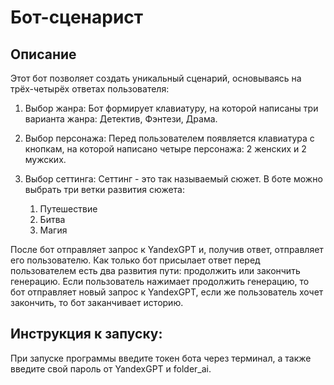 # Бот-сценарист

## Описание
Этот бот позволяет создать уникальный сценарий, основываясь на трёх-четырёх ответах пользователя:

1. Выбор жанра:
     Бот формирует клавиатуру, на которой написаны три варианта жанра: Детектив, Фэнтези, Драма.

2. Выбор персонажа:
     Перед пользователем появляется клавиатура с кнопкам, на которой написано четыре персонажа: 2 женских и 2 мужских.

3. Выбор сеттинга:
     Сеттинг - это так называемый сюжет. В боте можно выбрать три ветки развития сюжета:
    1. Путешествие
   2. Битва
   3. Магия

После бот отправляет запрос к YandexGPT и, получив ответ, отправляет его пользователю. Как только бот присылает ответ
перед пользователем есть два развития пути: продолжить или закончить генерацию. Если пользователь нажимает продолжить 
генерацию, то бот отправляет новый запрос к YandexGPT, если же пользователь хочет закончить, то бот заканчивает
историю.

## Инструкция к запуску:

При запуске программы введите токен бота через терминал, а также введите свой пароль от YandexGPT и folder_ai.
